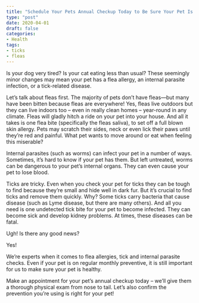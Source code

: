```yaml
---
title: "Schedule Your Pets Annual Checkup Today to Be Sure Your Pet Is Healthy"
type: "post"
date: 2020-04-01
draft: false
categories:
- Health
tags:
- ticks
- fleas
---
```


Is your dog very tired? Is your cat eating less than usual? These seemingly minor changes may mean your pet has a flea allergy, an internal parasite infection, or a tick-related disease.

Let’s talk about fleas first. The majority of pets don’t have fleas—but many have been bitten because fleas are everywhere! Yes, fleas live outdoors but they can live indoors too – even in really clean homes – year-round in any climate. Fleas will gladly hitch a ride on your pet into your house. And all it takes is one flea bite (specifically the fleas saliva), to set off a full blown skin allergy. Pets may scratch their sides, neck or even lick their paws until they’re red and painful. What pet wants to move around or eat when feeling this miserable?

Internal parasites (such as worms) can infect your pet in a number of ways. Sometimes, it’s hard to know if your pet has them. But left untreated, worms can be dangerous to your pet’s internal organs. They can even cause your pet to lose blood.

Ticks are tricky. Even when you check your pet for ticks they can be tough to find because they’re small and hide well in dark fur. But it’s crucial to find ticks and remove them quickly. Why? Some ticks carry bacteria that cause disease (such as Lyme disease, but there are many others). And all you need is one undetected tick bite for your pet to become infected. They can become sick and develop kidney problems. At times, these diseases can be fatal.

Ugh! Is there any good news?

Yes!

We’re experts when it comes to flea allergies, tick and internal parasite checks. Even if your pet is on regular monthly preventive, it is still important for us to make sure your pet is healthy.

Make an appointment for your pet’s annual checkup today – we’ll give them a thorough physical exam from nose to tail. Let’s also confirm the prevention you’re using is right for your pet!